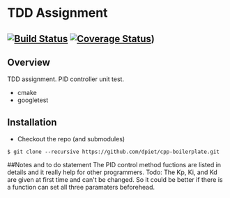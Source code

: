 # TDD Assignment
[![Build Status](https://travis-ci.org/zzjkf2009/SteveGTDD.svg?branch=master)](https://travis-ci.org/zzjkf2009/SteveGTDD)
[![Coverage Status](https://coveralls.io/repos/github/zzjkf2009/SteveGTDD/badge.svg?branch=master)](https://coveralls.io/github/zzjkf2009/SteveGTDD?branch=master))
---

## Overview

TDD assignment. PID controller unit test.

- cmake
- googletest

## Installation

- Checkout the repo (and submodules)
```
$ git clone --recursive https://github.com/dpiet/cpp-boilerplate.git
```
##Notes and to do statement
The PID control method fuctions are  listed in details and it really help for other programmers. 
Todo:
The Kp, Ki, and Kd are given at first time and can't be changed. So it could be better if there is a function can set all three paramaters beforehead. 



